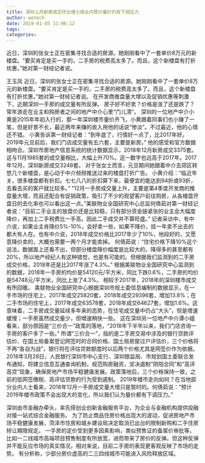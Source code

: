 ```yaml
---
title: 深圳上月新房成交环比增七成业内预计量价仍有下调压力
author: wetech
date: 2019-01-05 11:06:12
tags: 
categories: 
---
```

近日，深圳的张女士正在密集寻找合适的房源。她刚刚看中了一套单价8万元的新楼盘。“要买肯定是买一手的，二手房的税费高太多了。而且，这个新楼盘有打折优惠，”她对第一财经记者说。
<!-- more -->
王玉凤
近日，深圳的张女士正在密集寻找合适的房源。她刚刚看中了一套单价8万元的新楼盘。“要买肯定是买一手的，二手房的税费高太多了。而且，这个新楼盘有打折优惠，”她对第一财经记者说。
在开发商推盘量大增以及促销优惠等刺激下，近期深圳一手房的成交量有所反弹。
房子好不好卖？价格是涨了还是跌了？常年游走在业主和购房者之间的地产中介心里“门儿清”。
深圳的一位地产中介小黄是2015年年初入行的，那一年深圳楼市量价齐飞，小黄跟着同事们也小赚了一笔，但是好景不长，最近两年来赚的收入用他的话说“惨淡”。不过最近，他的心情还不错。
小黄告诉第一财经记者：“到年底了，行情好一点了，比2017年好。2019年元旦前后，我们门店成交量有五六套，主要是新房。”
他的感受和官方数据相吻合。深圳市房地产信息系统的统计数据显示，2018年12月新房成交3375套。这与11月1985套的成交量相比，大幅上升70%。这一数字也远高于2017年。2017年12月，深圳新房成交3248套。
对于张女士而言，元旦期间她跟着中介去郊区转悠几个新楼盘，是心动于中介频频推送过来的楼盘打折广告。
小黄介绍：“临近年关，很多楼盘都有折扣。七七八八的折扣算下来，最便宜的能达到94折或93折，去看去买的客户就比较多。”
“12月一手房成交量上升，主要是第4季度开发商的推盘量大增，而且还配合有促销政策，吸引了不少的观望客户前往购房，从各楼盘开盘日的去化率也可以看出这一点。”美联物业全国研究中心总监何倩茹对第一财经记者说：“目前二手业主的放盘价还是比较稳，只有部分资金链紧张的业主会大幅度降价，再加上二手税费比一手高，因此二手成交并不算旺盛。”
记者采访中，有中介说，如果业主肯降价5%-10%，会好卖一些，如果不降价，挂一年卖不出去的都大有人在。也有中介说，2018年成交价格比2017年少了10%，地段好的，又愿意降价卖的，大概也需要一两个月才能卖掉。
何倩茹说：“住宅价格下降10%这个说法，数据面上还看不出，但部分楼盘降价幅度是比较大的，降得多的甚至都有20%，所以地产经纪人有这种错觉，也是有可能的。但根据我们监测到的二手房成交价格，2018年还是比2017年涨了4.3%。”
根据美联物业全国研究中心监测到的数据，2018年一手房的均价是54120元/平方米，同比下跌0.6%，二手房的均价是54748元/平方米，同比上涨了4.3%。
相较于2017年，2018年的深圳楼市成交有所回暖。
美联物业全国研究中心根据深圳市规土委信息编制的数据显示，在一手市场的住宅上，2017年成交25820套，2018年成交29396套，增加13.8%；在二手市场的住宅上，2017年成交63578套，2018年成交64627套，增加1.6%。这意味着，二手房成交量延续多年来的态势，在住宅成交量中仍占“大头”，但是增速缓慢；一手房虽然成交量少，但增速稍快一些。
这在深圳另一位地产中介谭小姐看来，部分原因是“三价合一”政策的落地，“2018年下半年以来，我们门店咨询一手房的客户多了一些。” 所谓“三价合一”，指的是二手房交易中涉及的银行贷款评估价、在国土局备案登记网签时的合同价格、国土局房屋过户评估价，三个价格将不再“各自为战”，银行将在评估贷款额度时以后两个价格尤其是网签价作为依据。
2018年3月28日，人民银行深圳市中心支行、深圳银监局、市规划国土委联合发布通知，将建立信息互通查询机制，规范购房融资，坚决遏制“阴阳合同”和“高评高贷”现象，确保房地产市场平稳健康发展。政策落地后，三个价格保持一致，之前的低网签缴税、高评估贷款的行为受到遏制。
2019年楼市走向如何？在当地部分业内人士看来，2018年12月一手房成交量大增只是暂时的。何倩茹说：“预计2019年楼市政策不会出现大的变化，所以我们认为量价都有下调压力。”
 
 
深圳由市金融办牵头，率先搭创业创新金融服务平台，为企业与金融机构提供投融对接一站式综合金融服务。
为了防止商品住房价格出现大的波动，促进房地产市场平稳健康发展，菏泽市住房和城乡建设局决定取消已出台的限制新购和二手住房转让期限规定。
一手房的定价受到更多因素影响，类似预售证的备案价审批等，比如一二线城市高端项目预售制度有所放宽，进而带来了房价的反弹。但这种反弹并不能反应市场的真实情况，相对来说，目前二手房的表现更客观反映了市场的走势。
有分析称，少部分房价虚高的二三四线城市可能进入风险释放区域。
